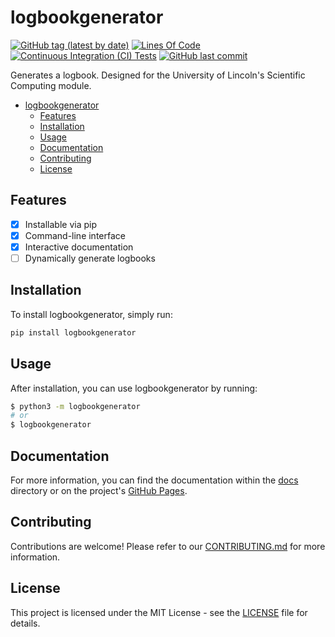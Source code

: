 # logbookgenerator

[![GitHub tag (latest by date)](https://img.shields.io/github/v/tag/unkokaeru/logbookgenerator?label=version)](https://github.com/unkokaeru/logbookgenerator)
[![Lines Of Code](https://tokei.rs/b1/github/unkokaeru/logbookgenerator?category=code)](https://github.com/unkokaeru/logbookgenerator)
[![Continuous Integration (CI) Tests](https://img.shields.io/github/actions/workflow/status/unkokaeru/logbookgenerator/continuous_integration.yml?label=tests)](https://github.com/unkokaeru/logbookgenerator)
[![GitHub last commit](https://img.shields.io/github/last-commit/unkokaeru/logbookgenerator)](https://github.com/unkokaeru/logbookgenerator)

Generates a logbook. Designed for the University of Lincoln's Scientific Computing module.

- [logbookgenerator](#logbookgenerator)
    - [Features](#features)
    - [Installation](#installation)
    - [Usage](#usage)
    - [Documentation](#documentation)
    - [Contributing](#contributing)
    - [License](#license)

## Features

- [x] Installable via pip
- [x] Command-line interface
- [x] Interactive documentation
- [ ] Dynamically generate logbooks

## Installation

To install logbookgenerator, simply run:

```bash
pip install logbookgenerator
```

## Usage

After installation, you can use logbookgenerator by running:

```bash
$ python3 -m logbookgenerator
# or
$ logbookgenerator
```

## Documentation
For more information, you can find the documentation within the [docs](./docs/index.html) directory or on the project's [GitHub Pages](https://unkokaeru.github.io/logbookgenerator/).

## Contributing

Contributions are welcome! Please refer to our [CONTRIBUTING.md](./CONTRIBUTING.md) for more information.

## License

This project is licensed under the MIT License - see the [LICENSE](./LICENSE) file for details.